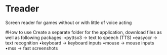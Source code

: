 # Treader
Screen reader for games without  or with little of voice acting

#How to use
Create a separate folder for the application, download files as well as following packages:
•pyttsx3 -> text to speech (TTS)
•easyocr -> text recognition
•keyboard -> keyboard inputs
•mouse -> mouse inputs
•mss -> fast screenshots
